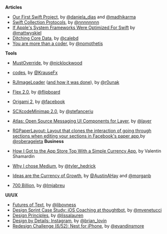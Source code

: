 **Articles**

* [Our First Swift Project](http://tech.ustwo.com/2015/02/19/our-first-swift-project/), by [@daniela_dias](https://twitter.com/daniela_dias) and [@madhikarma](https://twitter.com/madhikarma/)
* [Swift Collection Protocols](http://nshipster.com/swift-collection-protocols/), by [@nnnnnnnn](https://twitter.com/nnnnnnnn)
* [If Apple's System Frameworks Were Optimized For Swift](http://mattwyskiel.github.io/posts/2015/02/16/if-apples-system-frameworks-were-optimized-for-swift.html) by [@mattwyskiel](https://twitter.com/mattwyskiel)
* [Ditching Core Data](https://medium.com/the-way-north/ditching-core-data-865c1bb5564c), by [@calebd](https://twitter.com/calebd)
* [You are more than a coder](http://nomothetis.svbtle.com/you-are-more-than-a-coder), by [@nomothetis](https://twitter.com/nomothetis)

**Tools**

* [MustOverride](https://github.com/nicklockwood/MustOverride), by [@nicklockwood](https://twitter.com/nicklockwood)
* [codes](https://github.com/KrauseFx/codes), by [@KrauseFx](https://twitter.com/KrauseFx)
* [RJImageLoader](https://github.com/rounak/RJImageLoader) ([and how it was done](http://www.raywenderlich.com/94302/implement-circular-image-loader-animation-cashapelayer)), by [@r0unak](https://twitter.com/r0unak)
* [Flex 2.0](https://github.com/Flipboard/FLEX/releases/tag/2.0.0), by [@flipboard](https://twitter.com/flipboard)
* [Origami 2](https://code.facebook.com/posts/883904991672650/introducing-origami-live/), by [@facebook](https://twitter.com/facebook)
* [SCXcodeMinimap 2.0](https://github.com/stefanceriu/SCXcodeMiniMap), by [@stefanceriu](https://twitter.com/stefanceriu)
* [Atlas: Open Source Messaging UI Components for Layer](http://blog.layer.com/introducing-atlas/), by [@layer](https://twitter.com/layer)
* [RGPaperLayout: Layout that clones the interaction of going through sections when editing your sections in Facebook's paper app](https://github.com/terminatorover/RGPaperLayout),by [@roberageleta](https://twitter.com/roberageleta)
**Business**

* [How I Got to the App Store Top With a Simple Currency App](http://kukuruku.co/hub/ios/how-i-got-to-the-app-store-top-with-a-simple-currency-app), by Valentin Shamardin 
* [Why I chose Medium](https://medium.com/@t/why-i-chose-medium-59be7a0062a8), by [@tyler_hedrick](https://twitter.com/tyler_hedrick)
* [Ideas are the Currency of Growth](https://blog.branch.io/ideas-are-the-currency-of-growth), by [@AustinAHay](https://twitter.com/AustinAHay) and [@morganb](https://twitter.com/morganb)
* [700 Billion](https://lmjabreu.com/post/700-billion/), by [@lmjabreu](https://twitter.com/lmjabreu)
 
**UI/UX** 

* [Futures of Text](http://whoo.ps/2015/02/23/futures-of-text), by [@libovness](https://twitter.com/libovness)
* [Design Sprint Case Study: iOS Coaching at thoughtbot](https://robots.thoughtbot.com/ios-coaching-product-design-sprint), by [@mvenetucci](https://twitter.com/mvenetucci)
* [Design Principles](http://learndesignprinciples.com/), by [@lissalauren](https://twitter.com/lissalauren)
* [Design by Details: Instagram](http://blog.brianlovin.com/design-details-instagram-for-ios/), by [@brian_lovin](https://twitter.com/brian_lovin)
* [Redesign Challenge (6/52): Nest for iPhone](https://medium.com/weekly-redesign-challenge/redesign-challenge-6-52-nest-for-iphone-d322c6778941), by [@evandinsmore](https://twitter.com/evandinsmore)
